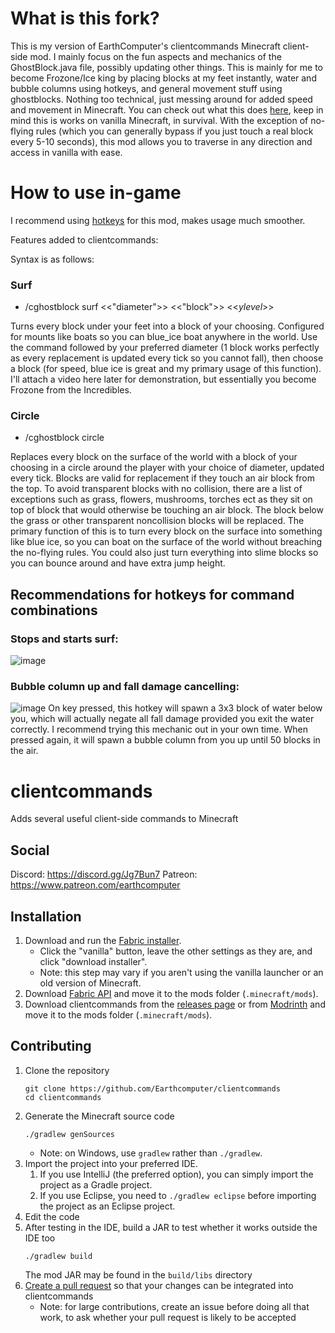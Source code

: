 # What is this fork?

This is my version of EarthComputer's clientcommands Minecraft client-side mod. I mainly focus on the fun aspects and mechanics of the GhostBlock.java file, possibly updating other things. This is mainly for me to become Frozone/Ice king by placing blocks at my feet instantly, water and bubble columns using hotkeys, and general movement stuff using ghostblocks. Nothing too technical, just messing around for added speed and movement in Minecraft. You can check out what this does [here](https://medal.tv/games/minecraft/clips/iVqGta8kmEpBq1BMq?invite=cr-MSxnTTIsNDUyMTcwOCw), keep in mind this is works on vanilla Minecraft, in survival. With the exception of no-flying rules (which you can generally bypass if you just touch a real block every 5-10 seconds), this mod allows you to traverse in any direction and access in vanilla with ease.

# How to use in-game

I recommend using [hotkeys](https://modrinth.com/mod/commandkeys) for this mod, makes usage much smoother. 

Features added to clientcommands: 

Syntax is as follows:

### Surf

- /cghostblock surf <<"diameter">> <<"block">> <<*ylevel*>>

Turns every block under your feet into a block of your choosing. Configured for mounts like boats so you can blue_ice boat anywhere in the world. Use the command followed by your preferred diameter (1 block works perfectly as every replacement is updated every tick so you cannot fall), then choose a block (for speed, blue ice is great and my primary usage of this function). I'll attach a video here later for demonstration, but essentially you become Frozone from the Incredibles.

### Circle

- /cghostblock circle <diameter> <block>

Replaces every block on the surface of the world with a block of your choosing in a circle around the player with your choice of diameter, updated every tick. Blocks are valid for replacement if they touch an air block from the top. To avoid transparent blocks with no collision, there are a list of exceptions such as grass, flowers, mushrooms, torches ect as they sit on top of block that would otherwise be touching an air block. The block below the grass or other transparent noncollision blocks will be replaced. The primary function of this is to turn every block on the surface into something like blue ice, so you can boat on the surface of the world without breaching the no-flying rules. You could also just turn everything into slime blocks so you can bounce around and have extra jump height.

## Recommendations for hotkeys for command combinations


### Stops and starts surf:

![image](https://github.com/user-attachments/assets/4dbab53e-c21e-4106-9ca2-e6f4245f5dcb)



### Bubble column up and fall damage cancelling:

![image](https://github.com/user-attachments/assets/263f08b7-0b3f-49de-916f-13649e57bc58)
On key pressed, this hotkey will spawn a 3x3 block of water below you, which will actually negate all fall damage provided you exit the water correctly. I recommend trying this mechanic out in your own time. When pressed again, it will spawn a bubble column from you up until 50 blocks in the air.



# clientcommands
Adds several useful client-side commands to Minecraft

## Social
Discord: https://discord.gg/Jg7Bun7
Patreon: https://www.patreon.com/earthcomputer

## Installation
1. Download and run the [Fabric installer](https://fabricmc.net/use).
   - Click the "vanilla" button, leave the other settings as they are,
     and click "download installer".
   - Note: this step may vary if you aren't using the vanilla launcher
     or an old version of Minecraft.
1. Download [Fabric API](https://minecraft.curseforge.com/projects/fabric)
   and move it to the mods folder (`.minecraft/mods`).
1. Download clientcommands from the [releases page](https://github.com/Earthcomputer/clientcommands/releases) or from [Modrinth](https://modrinth.com/mod/client-commands)
   and move it to the mods folder (`.minecraft/mods`).

## Contributing
1. Clone the repository
   ```
   git clone https://github.com/Earthcomputer/clientcommands
   cd clientcommands
   ```
1. Generate the Minecraft source code
   ```
   ./gradlew genSources
   ```
   - Note: on Windows, use `gradlew` rather than `./gradlew`.
1. Import the project into your preferred IDE.
   1. If you use IntelliJ (the preferred option), you can simply import the project as a Gradle project.
   1. If you use Eclipse, you need to `./gradlew eclipse` before importing the project as an Eclipse project.
1. Edit the code
1. After testing in the IDE, build a JAR to test whether it works outside the IDE too
   ```
   ./gradlew build
   ```
   The mod JAR may be found in the `build/libs` directory
1. [Create a pull request](https://help.github.com/en/articles/creating-a-pull-request)
   so that your changes can be integrated into clientcommands
   - Note: for large contributions, create an issue before doing all that
     work, to ask whether your pull request is likely to be accepted
